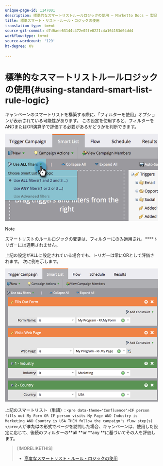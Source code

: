 ```yaml
---
unique-page-id: 1147001
description: 標準的なスマートリストルールロジックの使用 — Marketto Docs — 製品ドキュメント
title: 標準スマート・リスト・ルール・ロジックの使用
translation-type: tm+mt
source-git-commit: d7d6aee63144c472e02fe0221c4a164183d04dd4
workflow-type: tm+mt
source-wordcount: '129'
ht-degree: 0%

---
```



# 標準的なスマートリストルールロジックの使用{#using-standard-smart-list-rule-logic}

キャンペーンのスマートリストを構築する際に、「フィルターを使用」オプションが表示されている可能性があります。 この設定を使用すると、フィルターをANDまたはOR演算子で評価する必要があるかどうかを判断できます。

![](assets/image2014-9-22-14-3a12-3a42.png)

>[!NOTE]
>
>スマートリストのルールロジックの変更は、フィルターにのみ適用され、****&#x200B;トリガーには適用されません。

上記の設定がALLに設定されている場合でも、トリガーは常にORとして評価されます。  次に例を示します。

![](assets/image2014-9-22-14-3a12-3a57.png)

上記のスマートリスト（単語）:
`<pre data-theme="Confluence">IF person fills out My Form OR IF person visits My Page AND Industry is Marketing AND Country is USA THEN follow the campaign's flow step(s)</pre>`人が&#x200B;**または**&#x200B;の形式でページを訪問した場合、キャンペーンは、使用した設定に応じて、後続のフィルターの**all **or **any **に基づいてその人を評価します。

>[!MORELIKETHIS]
>
>* [高度なスマートリスト・ルール・ロジックの使用](../../../../product-docs/core-marketo-concepts/smart-lists-and-static-lists/using-smart-lists/using-advanced-smart-list-rule-logic.md)

>



